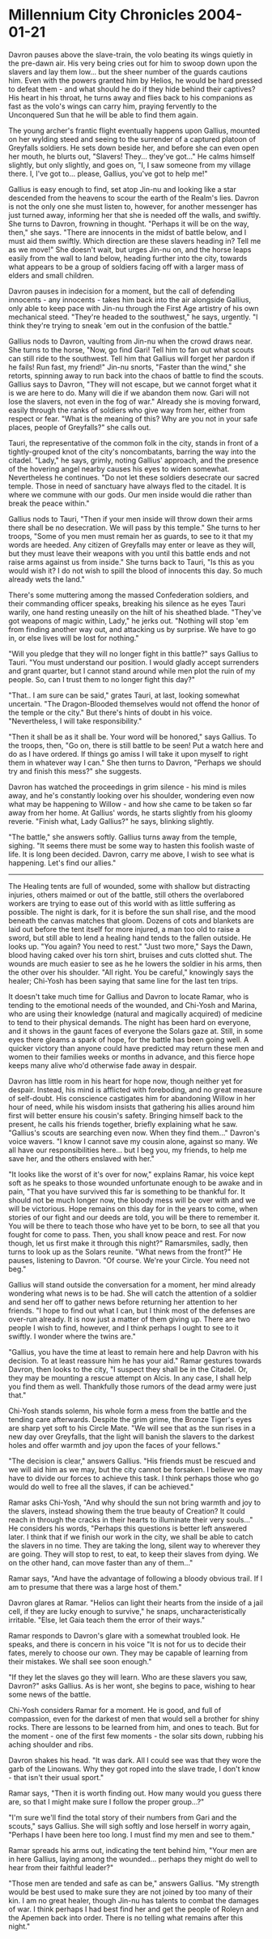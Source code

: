 <!-- TITLE: Millennium City Chronicles 2004-01-21 -->
<!-- SUBTITLE: A game log for Millennium City Chronicles -->

# Millennium City Chronicles 2004-01-21

Davron pauses above the slave-train, the volo beating its wings quietly in the pre-dawn air. His very being cries out for him to swoop down upon the slavers and lay them low... but the sheer number of the guards cautions him. Even with the powers granted him by Helios, he would be hard pressed to defeat them - and what should he do if they hide behind their captives? His heart in his throat, he turns away and flies back to his companions as fast as the volo's wings can carry him, praying fervently to the Unconquered Sun that he will be able to find them again.

The young archer's frantic flight eventually happens upon Gallius, mounted on her wylding steed and seeing to the surrender of a captured platoon of Greyfalls soldiers. He sets down beside her, and before she can even open her mouth, he blurts out, "Slavers! They... they've got..." He calms himself slightly, but only slightly, and goes on, "I, I saw someone from my village there. I, I've got to... please, Gallius, you've got to help me!"

Gallius is easy enough to find, set atop Jin-nu and looking like a star descended from the heavens to scour the earth of the Realm's lies. Davron is not the only one she must listen to, however, for another messenger has just turned away, informing her that she is needed off the walls, and swiftly. She turns to Davron, frowning in thought. "Perhaps it will be on the way, then," she says. "There are innocents in the midst of battle below, and I must aid them swiftly. Which direction are these slavers heading in? Tell me as we move!" She doesn't wait, but urges Jin-nu on, and the horse leaps easily from the wall to land below, heading further into the city, towards what appears to be a group of soldiers facing off with a larger mass of elders and small children.

Davron pauses in indecision for a moment, but the call of defending innocents - any innocents - takes him back into the air alongside Gallius, only able to keep pace with Jin-nu through the First Age artistry of his own mechanical steed. "They're headed to the southwest," he says, urgently. "I think they're trying to sneak 'em out in the confusion of the battle."

Gallius nods to Davron, vaulting from Jin-nu when the crowd draws near. She turns to the horse, "Now, go find Gari! Tell him to fan out what scouts can still ride to the southwest. Tell him that Gallius will forget her pardon if he fails! Run fast, my friend!" Jin-nu snorts, "Faster than the wind," she retorts, spinning away to run back into the chaos of battle to find the scouts. Gallius says to Davron, "They will not escape, but we cannot forget what it is we are here to do. Many will die if we abandon them now. Gari will not lose the slavers, not even in the fog of war." Already she is moving forward, easily through the ranks of soldiers who give way from her, either from respect or fear. "What is the meaning of this? Why are you not in your safe places, people of Greyfalls?" she calls out.

Tauri, the representative of the common folk in the city, stands in front of a tightly-grouped knot of the city's noncombatants, barring the way into the citadel. "Lady," he says, grimly, noting Gallius' approach, and the presence of the hovering angel nearby causes his eyes to widen somewhat. Nevertheless he continues. "Do not let these soldiers desecrate our sacred temple. Those in need of sanctuary have always fled to the citadel. It is where we commune with our gods. Our men inside would die rather than break the peace within."

Gallius nods to Tauri, "Then if your men inside will throw down their arms there shall be no desecration. We will pass by this temple." She turns to her troops, "Some of you men must remain her as guards, to see to it that my words are heeded. Any citizen of Greyfalls may enter or leave as they will, but they must leave their weapons with you until this battle ends and not raise arms against us from inside." She turns back to Tauri, "Is this as you would wish it? I do not wish to spill the blood of innocents this day. So much already wets the land."

There's some muttering among the massed Confederation soldiers, and their commanding officer speaks, breaking his silence as he eyes Tauri warily, one hand resting uneasily on the hilt of his sheathed blade. "They've got weapons of magic within, Lady," he jerks out. "Nothing will stop 'em from finding another way out, and attacking us by surprise. We have to go in, or else lives will be lost for nothing."

"Will you pledge that they will no longer fight in this battle?" says Gallius to Tauri. "You must understand our position. I would gladly accept surrenders and grant quarter, but I cannot stand around while men plot the ruin of my people. So, can I trust them to no longer fight this day?"

"That.. I am sure can be said," grates Tauri, at last, looking somewhat uncertain. "The Dragon-Blooded themselves would not offend the honor of the temple or the city." But there's hints of doubt in his voice. "Nevertheless, I will take responsibility."

"Then it shall be as it shall be. Your word will be honored," says Gallius. To the troops, then, "Go on, there is still battle to be seen! Put a watch here and do as I have ordered. If things go amiss I will take it upon myself to right them in whatever way I can." She then turns to Davron, "Perhaps we should try and finish this mess?" she suggests.

Davron has watched the proceedings in grim silence - his mind is miles away, and he's constantly looking over his shoulder, wondering even now what may be happening to Willow - and how she came to be taken so far away from her home. At Gallius' words, he starts slightly from his gloomy reverie. "Finish what, Lady Gallius?" he says, blinking slightly.

"The battle," she answers softly. Gallius turns away from the temple, sighing. "It seems there must be some way to hasten this foolish waste of life. It is long been decided. Davron, carry me above, I wish to see what is happening. Let's find our allies."

---

The Healing tents are full of wounded, some with shallow but distracting injuries, others maimed or out of the battle, still others the overlabored workers are trying to ease out of this world with as little suffering as possible. The night is dark, for it is before the sun shall rise, and the mood beneath the canvas matches that gloom. Dozens of cots and blankets are laid out before the tent itself for more injured, a man too old to raise a sword, but still able to lend a healing hand tends to the fallen outside. He looks up. "You again? You need to rest." "Just two more," Says the Dawn, blood having caked over his torn shirt, bruises and cuts clotted shut. The wounds are much easier to see as he he lowers the soldier in his arms, then the other over his shoulder. "All right. You be careful," knowingly says the healer; Chi-Yosh has been saying that same line for the last ten trips.

It doesn't take much time for Gallius and Davron to locate Ramar, who is tending to the emotional needs of the wounded, and Chi-Yosh and Marina, who are using their knowledge (natural and magically acquired) of medicine to tend to their physical demands. The night has been hard on everyone, and it shows in the gaunt faces of everyone the Solars gaze at. Still, in some eyes there gleams a spark of hope, for the battle has been going well. A quicker victory than anyone could have predicted may return these men and women to their families weeks or months in advance, and this fierce hope keeps many alive who'd otherwise fade away in despair.

Davron has little room in his heart for hope now, though neither yet for despair. Instead, his mind is afflicted with foreboding, and no great measure of self-doubt. His conscience castigates him for abandoning Willow in her hour of need, while his wisdom insists that gathering his allies around him first will better ensure his cousin's safety. Bringing himself back to the present, he calls his friends together, briefly explaining what he saw. "Gallius's scouts are searching even now. When they find them..." Davron's voice wavers. "I know I cannot save my cousin alone, against so many. We all have our responsibilities here... but I beg you, my friends, to help me save her, and the others enslaved with her."

"It looks like the worst of it's over for now," explains Ramar, his voice kept soft as he speaks to those wounded unfortunate enough to be awake and in pain, "That you have survived this far is something to be thankful for. It should not be much longer now, the bloody mess will be over with and we will be victorious. Hope remains on this day for in the years to come, when stories of our fight and our deeds are told, you will be there to remember it. You will be there to teach those who have yet to be born, to see all that you fought for come to pass. Then, you shall know peace and rest. For now though, let us first make it through this night?" Ramarsmiles, sadly, then turns to look up as the Solars reunite. "What news from the front?" He pauses, listening to Davron. "Of course. We're your Circle. You need not beg."

Gallius will stand outside the conversation for a moment, her mind already wondering what news is to be had. She will catch the attention of a soldier and send her off to gather news before returning her attention to her friends. "I hope to find out what I can, but I think most of the defenses are over-run already. It is now just a matter of them giving up. There are two people I wish to find, however, and I think perhaps I ought to see to it swiftly. I wonder where the twins are."

"Gallius, you have the time at least to remain here and help Davron with his decision. To at least reassure him he has your aid." Ramar gestures towards Davron, then looks to the city, "I suspect they shall be in the Citadel. Or, they may be mounting a rescue attempt on Alcis. In any case, I shall help you find them as well. Thankfully those rumors of the dead army were just that."

Chi-Yosh stands solemn, his whole form a mess from the battle and the tending care afterwards. Despite the grim grime, the Bronze Tiger's eyes are sharp yet soft to his Circle Mate. "We will see that as the sun rises in a new day over Greyfalls, that the light will banish the slavers to the darkest holes and offer warmth and joy upon the faces of your fellows."

"The decision is clear," answers Gallius. "His friends must be rescued and we will aid him as we may, but the city cannot be forsaken. I believe we may have to divide our forces to achieve this task. I think perhaps those who go would do well to free all the slaves, if can be achieved."

Ramar asks Chi-Yosh, "And why should the sun not bring warmth and joy to the slavers, instead showing them the true beauty of Creation? It could reach in through the cracks in their hearts to illuminate their very souls..." He considers his words, "Perhaps this questions is better left answered later. I think that if we finish our work in the city, we shall be able to catch the slavers in no time. They are taking the long, silent way to wherever they are going. They will stop to rest, to eat, to keep their slaves from dying. We on the other hand, can move faster than any of them..."

Ramar says, "And have the advantage of following a bloody obvious trail. If I am to presume that there was a large host of them."

Davron glares at Ramar. "Helios can light their hearts from the inside of a jail cell, if they are lucky enough to survive," he snaps, uncharacteristically irritable. "Else, let Gaia teach them the error of their ways."

Ramar responds to Davron's glare with a somewhat troubled look. He speaks, and there is concern in his voice "It is not for us to decide their fates, merely to choose our own. They may be capable of learning from their mistakes. We shall see soon enough."

"If they let the slaves go they will learn. Who are these slavers you saw, Davron?" asks Gallius. As is her wont, she begins to pace, wishing to hear some news of the battle.

Chi-Yosh considers Ramar for a moment. He is good, and full of compassion, even for the darkest of men that would sell a brother for shiny rocks. There are lessons to be learned from him, and ones to teach. But for the moment - one of the first few moments - the solar sits down, rubbing his aching shoulder and ribs.

Davron shakes his head. "It was dark. All I could see was that they wore the garb of the Linowans. Why they got roped into the slave trade, I don't know - that isn't their usual sport."

Ramar says, "Then it is worth finding out. How many would you guess there are, so that I might make sure I follow the proper group...?"

"I'm sure we'll find the total story of their numbers from Gari and the scouts," says Gallius. She will sigh softly and lose herself in worry again, "Perhaps I have been here too long. I must find my men and see to them."

Ramar spreads his arms out, indicating the tent behind him, "Your men are in here Gallius, laying among the wounded... perhaps they might do well to hear from their faithful leader?"

"Those men are tended and safe as can be," answers Gallius. "My strength would be best used to make sure they are not joined by too many of their kin. I am no great healer, though Jin-nu has talents to combat the damages of war. I think perhaps I had best find her and get the people of Roleyn and the Apemen back into order. There is no telling what remains after this night."